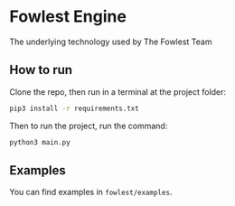# Fowlest Engine

The underlying technology used by The Fowlest Team

## How to run

Clone the repo, then run in a terminal at the project folder:
```sh
pip3 install -r requirements.txt
```
Then to run the project, run the command:
```sh
python3 main.py
```

## Examples

You can find examples in `fowlest/examples`.